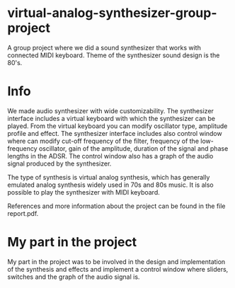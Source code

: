 # virtual-analog-synthesizer-group-project
A group project where we did a sound synthesizer that works with connected MIDI keyboard. Theme of the  synthesizer sound design is the 80's.

# Info
We made audio synthesizer with wide customizability. The synthesizer interface includes a virtual keyboard with which the synthesizer can be played. From the virtual keyboard you can modify oscillator type, amplitude profile and effect. The synthesizer interface includes also control window where can modify cut-off frequency of the filter, frequency of the low-frequency oscillator, gain of the amplitude, duration of the signal and phase lengths in the ADSR. The control window also has a graph of the audio signal produced by the synthesizer.

The type of synthesis is virtual analog synthesis, which has generally emulated analog synthesis widely used in 70s and 80s music. It is also possible to play the synthesizer with MIDI keyboard. 

References and more information about the project can be found in the file report.pdf.

# My part in the project
My part in the project was to be involved in the design and implementation of the synthesis and effects and implement a control window where sliders, switches and the graph of the audio signal is.
